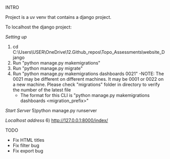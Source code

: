 INTRO 

Project is a uv venv that contains a django project. 

To localhost the django project:

_Setting up_
1) cd C:\Users\USER\OneDrive\12.Github_repos\Topo_Assessments\website_Django
2) Run "python manage.py makemigrations"
3) Run "python manage.py migrate"
4) Run "python manage.py makemigrations dashboards 0021"
   -NOTE: The 0021 may be different on different machines. It may be 0001 or 0022 on a new machine. Please check "migrations" folder in directory to verify the number of the latest file 
   - The format for this CLI is "python manage.py makemigrations dashboards <migration_prefix>"
  
_Start Server_
5)python manage.py runserver    

_Localhost address_
6) http://127.0.0.1:8000/index/


TODO

- Fix HTML titles
- Fix filter bug
- Fix export bug
